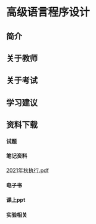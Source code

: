 
# 高级语言程序设计

## 简介

## 关于教师

## 关于考试

## 学习建议

## 资料下载
<!-- tabs:start -->

#### **试题**

#### **笔记资料**

[2021年秋执行.pdf](https://raw.gitmirror.com/HIT-OpenCS/HIT-OpenCS-Files/main/大一/高级语言程序设计/materials/成绩累计和评分方式-2021年秋执行.pdf)

#### **电子书**

#### **课上ppt**

#### **实验相关**

<!-- tabs:end -->


